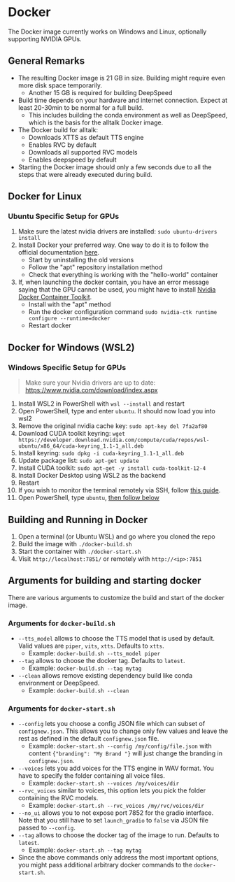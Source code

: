 # Docker
The Docker image currently works on Windows and Linux, optionally supporting NVIDIA GPUs.

## General Remarks
- The resulting Docker image is 21 GB in size. Building might require even more disk space temporarily.
    - Another 15 GB is required for building DeepSpeed
- Build time depends on your hardware and internet connection. Expect at least 20-30min to be normal for a full build.
  - This includes building the conda environment as well as DeepSpeed, which is the basis for the alltalk Docker image.
- The Docker build for alltalk:
  - Downloads XTTS as default TTS engine
  - Enables RVC by default
  - Downloads all supported RVC models
  - Enables deepspeed by default
- Starting the Docker image should only a few seconds due to all the steps that were already executed during build.

## Docker for Linux

### Ubuntu Specific Setup for GPUs
1. Make sure the latest nvidia drivers are installed: `sudo ubuntu-drivers install`
1. Install Docker your preferred way. One way to do it is to follow the official documentation [here](https://docs.docker.com/engine/install/ubuntu/#uninstall-old-versions).
    - Start by uninstalling the old versions
    - Follow the "apt" repository installation method
    - Check that everything is working with the "hello-world" container
1. If, when launching the docker contain, you have an error message saying that the GPU cannot be used, you might have to install [Nvidia Docker Container Toolkit](https://docs.nvidia.com/datacenter/cloud-native/container-toolkit/latest/install-guide.html).
    - Install with the "apt" method
    - Run the docker configuration command
      ```sudo nvidia-ctk runtime configure --runtime=docker```
    - Restart docker

## Docker for Windows (WSL2)
### Windows Specific Setup for GPUs
> Make sure your Nvidia drivers are up to date: https://www.nvidia.com/download/index.aspx
1. Install WSL2 in PowerShell with `wsl --install` and restart
2. Open PowerShell, type and enter ```ubuntu```.  It should now load you into wsl2
3. Remove the original nvidia cache key: `sudo apt-key del 7fa2af80`
4. Download CUDA toolkit keyring: `wget https://developer.download.nvidia.com/compute/cuda/repos/wsl-ubuntu/x86_64/cuda-keyring_1.1-1_all.deb`
5. Install keyring: `sudo dpkg -i cuda-keyring_1.1-1_all.deb`
6. Update package list: `sudo apt-get update`
7. Install CUDA toolkit: `sudo apt-get -y install cuda-toolkit-12-4`
8. Install Docker Desktop using WSL2 as the backend
9. Restart
10. If you wish to monitor the terminal remotely via SSH, follow [this guide](https://www.hanselman.com/blog/how-to-ssh-into-wsl2-on-windows-10-from-an-external-machine).
11. Open PowerShell, type ```ubuntu```, [then follow below](#building-and-running-in-docker)

## Building and Running in Docker

1. Open a terminal (or Ubuntu WSL) and go where you cloned the repo
3. Build the image with `./docker-build.sh`
4. Start the container with `./docker-start.sh`
5. Visit `http://localhost:7851/` or remotely with `http://<ip>:7851`

## Arguments for building and starting docker
There are various arguments to customize the build and start of the docker image.

### Arguments for `docker-build.sh`
- `--tts_model` allows to choose the TTS model that is used by default. Valid values are `piper`, `vits`, `xtts`. Defaults to `xtts`.
  - Example: `docker-build.sh --tts_model piper`
- `--tag` allows to choose the docker tag. Defaults to `latest`.
  - Example: `docker-build.sh --tag mytag`
- `--clean` allows remove existing dependency build like conda environment or DeepSpeed.
    - Example: `docker-build.sh --clean`

### Arguments for `docker-start.sh`
- `--config` lets you choose a config JSON file which can subset of `confignew.json`. This allows you to change only 
  few values and leave the rest as defined in the default `confignew.json` file.
  - Example: `docker-start.sh --config /my/config/file.json` with content `{"branding": "My Brand "}` will just change
    the branding in `confignew.json`.
- `--voices` lets you add voices for the TTS engine in WAV format. You have to specify the folder containing all
  voice files.
  - Example: `docker-start.sh --voices /my/voices/dir`
- `--rvc_voices` similar to voices, this option lets you pick the folder containing the RVC models.
  - Example: `docker-start.sh --rvc_voices /my/rvc/voices/dir`
- `--no_ui` allows you to not expose port 7852 for the gradio interface. Note that you still have to set `launch_gradio`
  to `false` via JSON file passed to `--config`.
- `--tag` allows to choose the docker tag of the image to run. Defaults to `latest`.
    - Example: `docker-start.sh --tag mytag`
- Since the above commands only address the most important options, you might pass additional arbitrary docker commands
    to the `docker-start.sh`.
